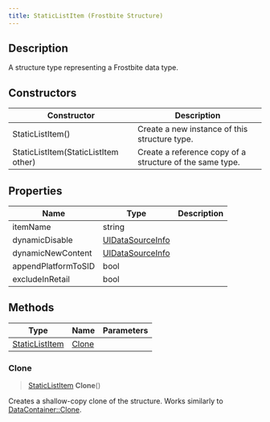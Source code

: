 ```yaml
---
title: StaticListItem (Frostbite Structure)
---
```

## Description

A structure type representing a Frostbite data type.

## Constructors

| Constructor                          | Description                                              |
| ------------------------------------ | -------------------------------------------------------- |
| StaticListItem()                     | Create a new instance of this structure type.            |
| StaticListItem(StaticListItem other) | Create a reference copy of a structure of the same type. |

## Properties

| Name                | Type                                 | Description |
| ------------------- | ------------------------------------ | ----------- |
| itemName            | string                               |             |
| dynamicDisable      | [UIDataSourceInfo](UIDataSourceInfo) |             |
| dynamicNewContent   | [UIDataSourceInfo](UIDataSourceInfo) |             |
| appendPlatformToSID | bool                                 |             |
| excludeInRetail     | bool                                 |             |

## Methods

| Type                             | Name            | Parameters |
| -------------------------------- | --------------- | ---------- |
| [StaticListItem](StaticListItem) | [Clone](#clone) |            |

### Clone

> [StaticListItem](StaticListItem) **Clone**()

Creates a shallow-copy clone of the structure. Works similarly to [DataContainer::Clone](/vext/ref/cls/shr/datacontainer#clone).
